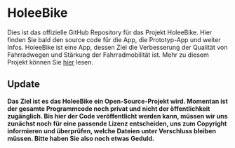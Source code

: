 # HoleeBike
Dies ist das offizielle GitHub Repository für das Projekt HoleeBike. Hier finden Sie bald den source code für die App, die Prototyp-App und weiter Infos.
HoleeBike ist eine App, dessen Ziel die Verbesserung der Qualität von Fahrradwegen und Stärkung der Fahrradmobilität ist.
Mehr zu diesem Projekt können Sie [hier](#über-dieses-projekt) lesen.

## Update
**Das Ziel ist es das HoleeBike ein Open-Source-Projekt wird. Momentan ist der gesamte Programmcode noch privat und nicht der öffentlichkeit zugänglich. 
Bis hier der Code veröffentlicht werden kann, müssen wir uns zunächst noch für eine passende Lizenz entscheiden, uns zum Copyright informieren und überprüfen, welche Dateien unter Verschluss bleiben müssen. Bitte haben Sie also noch etwas Geduld.**